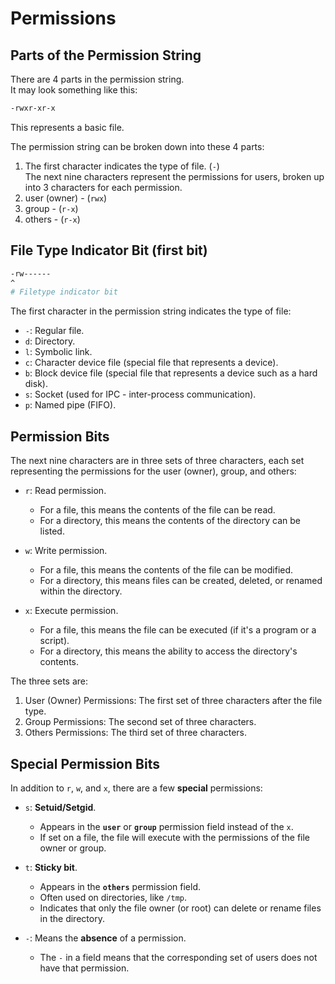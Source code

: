 
# Permissions

## Parts of the Permission String

There are 4 parts in the permission string.  
It may look something like this:
```bash
-rwxr-xr-x
```
This represents a basic file.  

The permission string can be broken down into these 4 parts:  
1. The first character indicates the type of file. (`-`)  
The next nine characters represent the permissions for users,
broken up into 3 characters for each permission.  
2. user (owner) - (`rwx`)   
3. group - (`r-x`)  
4. others - (`r-x`)  




## File Type Indicator Bit (first bit)
```bash
-rw------
^
# Filetype indicator bit
```

The first character in the permission string indicates the type of file:

* `-`: Regular file.
* `d`: Directory.
* `l`: Symbolic link.
* `c`: Character device file (special file that represents a device).
* `b`: Block device file (special file that represents a device such as a hard disk).
* `s`: Socket (used for IPC - inter-process communication).
* `p`: Named pipe (FIFO).


## Permission Bits

The next nine characters are in three sets of three characters,
each set representing the permissions for the 
user (owner), group, and others:

* `r`: Read permission.
    * For a file, this means the contents of the file can be read.
    * For a directory, this means the contents of the directory can be listed.

* `w`: Write permission.
    * For a file, this means the contents of the file can be modified.
    * For a directory, this means files can be created, deleted, or renamed within the directory.

* `x`: Execute permission.
    * For a file, this means the file can be executed (if it's a program or a script).
    * For a directory, this means the ability to access the directory's contents.


The three sets are:

1. User (Owner) Permissions: The first set of three characters after the file type.
2. Group Permissions: The second set of three characters.
3. Others Permissions: The third set of three characters.



## Special Permission Bits

In addition to `r`, `w`, and `x`, there are a few **special** permissions:

* `s`: **Setuid/Setgid**.
    * Appears in the **`user`** or **`group`** permission field instead of the `x`.
    * If set on a file, the file will execute with the permissions of the file owner or group.

* `t`: **Sticky bit**.
    * Appears in the **`others`** permission field.  
    * Often used on directories, like `/tmp`.  
    * Indicates that only the file owner (or root) can 
      delete or rename files in the directory.  

* `-`: Means the **absence** of a permission.
    * The `-` in a field means that the corresponding set
      of users does not have that permission.


